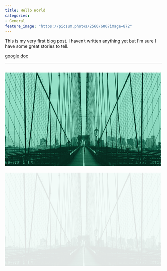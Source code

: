```yaml
---
title: Hello World
categories:
- General
feature_image: "https://picsum.photos/2560/600?image=872"
---
```


This is my very first blog post. I haven't written anything yet but I'm sure I have some great stories to tell.

[google doc](https://docs.google.com/document/d/e/2PACX-1vQUg3pzF_9yRwJ5ReXYammA6Cwn_5-j4SpSHXHUN_mMOJkutk57E4WTPAxHXnuQIZSceQPvA3aZuK3i/pub?embedded=true)

---
![social](/assets/default-social-image.png)
---
![social](/assets/default-offline-image.png)